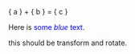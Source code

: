 { a } + { b } = { c }

Here is <span style="color:blue">some *blue* text</span>.
<div class="box">
    this should be transform and rotate.
</div>
